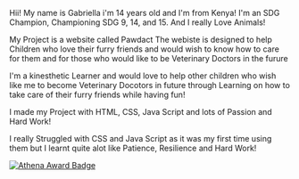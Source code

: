Hii! My name is Gabriella i'm 14 years old and I'm from Kenya!
I'm an SDG Champion, Championing SDG 9, 14, and 15. And I really Love Animals!

My Project is a website called Pawdact The webiste is designed to help Children who love their
furry friends and would wish to know how to care for them and for those who would like to be Veterinary Doctors in the furure

I'm a kinesthetic Learner and would love to help other children who wish like me to become Veterinary Docotors in future through
Learning on how to take care of their furry friends while having fun!

I made my Project with HTML, CSS, Java Script and lots of Passion and Hard Work!

I really Struggled with CSS and Java Script as it was my first time using them but I learnt quite alot like Patience, Resilience and Hard Work!

[![Athena Award Badge](https://img.shields.io/endpoint?url=https%3A%2F%2Faward.athena.hackclub.com%2Fapi%2Fbadge)](https://award.athena.hackclub.com?utm_source=readme)